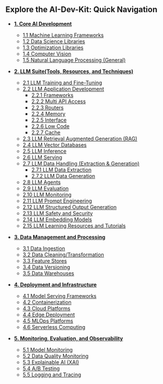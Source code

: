## Explore the AI-Dev-Kit: Quick Navigation

- **[1. Core AI Development](https://github.com/Charikshith/GEN_AI_REPO/blob/main/AI_Dev_Kit/01-Core_AI_Development.md)**
    - [1.1 Machine Learning Frameworks](https://github.com/Charikshith/GEN_AI_REPO/blob/main/AI_Dev_Kit/01-Core_AI_Development.md#11-machine-learning-frameworks)
    - [1.2 Data Science Libraries](https://github.com/Charikshith/GEN_AI_REPO/blob/main/AI_Dev_Kit/01-Core_AI_Development.md#12-data-science-libraries)
    - [1.3 Optimization Libraries](https://github.com/Charikshith/GEN_AI_REPO/blob/main/AI_Dev_Kit/01-Core_AI_Development.md#13-optimization-libraries)
    - [1.4 Computer Vision](https://github.com/Charikshith/GEN_AI_REPO/blob/main/AI_Dev_Kit/01-Core_AI_Development.md#14-computer-vision)
    - [1.5 Natural Language Processing (General)](https://github.com/Charikshith/GEN_AI_REPO/blob/main/AI_Dev_Kit/01-Core_AI_Development.md#15-natural-language-processing-general)

- **[2. LLM Suite(Tools, Resources, and Techniques) ](https://github.com/Charikshith/GEN_AI_REPO/blob/main/AI_Dev_Kit/02-LLM_Suite.md#2-llm-suite)**
    - [2.1 LLM Training and Fine-Tuning](https://github.com/Charikshith/GEN_AI_REPO/blob/main/AI_Dev_Kit/02-LLM_Suite.md#21-llm-training-and-fine-tuning)
    - [2.2 LLM Application Development](https://github.com/Charikshith/GEN_AI_REPO/blob/main/AI_Dev_Kit/02-LLM_Suite.md#22-llm-application-development)
        - [2.2.1 Frameworks](https://github.com/Charikshith/GEN_AI_REPO/blob/main/AI_Dev_Kit/02-LLM_Suite.md#221-frameworks)
        - [2.2.2 Multi API Access](https://github.com/Charikshith/GEN_AI_REPO/blob/main/AI_Dev_Kit/02-LLM_Suite.md#222-multi-api-access)
        - [2.2.3 Routers](https://github.com/Charikshith/GEN_AI_REPO/blob/main/AI_Dev_Kit/02-LLM_Suite.md#223-routers)
        - [2.2.4 Memory](https://github.com/Charikshith/GEN_AI_REPO/blob/main/AI_Dev_Kit/02-LLM_Suite.md#224-memory)
        - [2.2.5 Interface](https://github.com/Charikshith/GEN_AI_REPO/blob/main/AI_Dev_Kit/02-LLM_Suite.md#225-interface)
        - [2.2.6 Low Code](https://github.com/Charikshith/GEN_AI_REPO/blob/main/AI_Dev_Kit/02-LLM_Suite.md#226-low-code)
        - [2.2.7 Cache](https://github.com/Charikshith/GEN_AI_REPO/blob/main/AI_Dev_Kit/02-LLM_Suite.md#227-cache)
    - [2.3 LLM Retrieval Augmented Generation (RAG)](https://github.com/Charikshith/GEN_AI_REPO/blob/main/AI_Dev_Kit/02-LLM_Suite.md#23-llm-retrieval-augmented-generation-rag)
    - [2.4 LLM Vector Databases](https://github.com/Charikshith/GEN_AI_REPO/blob/main/AI_Dev_Kit/02-LLM_Suite.md#24-llm-vector-stores)
    - [2.5 LLM Inference](https://github.com/Charikshith/GEN_AI_REPO/blob/main/AI_Dev_Kit/02-LLM_Suite.md#25-llm-inference)
    - [2.6 LLM Serving](https://github.com/Charikshith/GEN_AI_REPO/blob/main/AI_Dev_Kit/02-LLM_Suite.md#26-llm-serving)
    - [2.7 LLM Data Handling (Extraction & Generation)](https://github.com/Charikshith/GEN_AI_REPO/blob/main/AI_Dev_Kit/02-LLM_Suite.md#27-llm-data-handling-extraction--generation)
        - [2.7.1 LLM Data Extraction](https://github.com/Charikshith/GEN_AI_REPO/blob/main/AI_Dev_Kit/02-LLM_Suite.md#271-llm-data-extraction)
        - [2.7.2 LLM Data Generation](https://github.com/Charikshith/GEN_AI_REPO/blob/main/AI_Dev_Kit/02-LLM_Suite.md#272-llm-data-generation)
    - [2.8 LLM Agents](https://github.com/Charikshith/GEN_AI_REPO/blob/main/AI_Dev_Kit/02-LLM_Suite.md#28-llm-agents)
    - [2.9 LLM Evaluation](https://github.com/Charikshith/GEN_AI_REPO/blob/main/AI_Dev_Kit/02-LLM_Suite.md#29-llm-evaluation)
    - [2.10 LLM Monitoring](https://github.com/Charikshith/GEN_AI_REPO/blob/main/AI_Dev_Kit/02-LLM_Suite.md#210-llm-monitoring)
    - [2.11 LLM Prompt Engineering](https://github.com/Charikshith/GEN_AI_REPO/blob/main/AI_Dev_Kit/02-LLM_Suite.md#211-llm-prompt-engineering)
    - [2.12 LLM Structured Output Generation](https://github.com/Charikshith/GEN_AI_REPO/blob/main/AI_Dev_Kit/02-LLM_Suite.md#212-llm-structured-output-generation)
    - [2.13 LLM Safety and Security](https://github.com/Charikshith/GEN_AI_REPO/blob/main/AI_Dev_Kit/02-LLM_Suite.md#213-llm-safety-and-security)
    - [2.14 LLM Embedding Models](https://github.com/Charikshith/GEN_AI_REPO/blob/main/AI_Dev_Kit/02-LLM_Suite.md#214-llm-embedding-models)
    - [2.15 LLM Learning Resources and Tutorials](https://github.com/Charikshith/GEN_AI_REPO/blob/main/AI_Dev_Kit/02-LLM_Suite.md#215-llm-learning-resources-and-tutorials)

- **[3. Data Management and Processing](https://github.com/Charikshith/GEN_AI_REPO/blob/main/AI_Dev_Kit/03-Data_Management.md#3-data-management-and-processing)**
    - [3.1 Data Ingestion](https://github.com/Charikshith/GEN_AI_REPO/blob/main/AI_Dev_Kit/03-Data_Management.md#31-data-ingestion)
    - [3.2 Data Cleaning/Transformation](https://github.com/Charikshith/GEN_AI_REPO/blob/main/AI_Dev_Kit/03-Data_Management.md#32-data-cleaningtransformation)
    - [3.3 Feature Stores](https://github.com/Charikshith/GEN_AI_REPO/blob/main/AI_Dev_Kit/03-Data_Management.md#33-feature-stores)
    - [3.4 Data Versioning](https://github.com/Charikshith/GEN_AI_REPO/blob/main/AI_Dev_Kit/03-Data_Management.md#34-data-versioning)
    - [3.5 Data Warehouses](https://github.com/Charikshith/GEN_AI_REPO/blob/main/AI_Dev_Kit/03-Data_Management.md#35-data-warehouses)

- **[4. Deployment and Infrastructure](https://github.com/Charikshith/GEN_AI_REPO/blob/main/AI_Dev_Kit/04-Deployment_and_Inference.md#4-deployment-and-infrastructure)**
    - [4.1 Model Serving Frameworks](https://github.com/Charikshith/GEN_AI_REPO/blob/main/AI_Dev_Kit/04-Deployment_and_Inference.md#41-model-serving-frameworks)
    - [4.2 Containerization](https://github.com/Charikshith/GEN_AI_REPO/blob/main/AI_Dev_Kit/04-Deployment_and_Inference.md#42-containerization)
    - [4.3 Cloud Platforms](https://github.com/Charikshith/GEN_AI_REPO/blob/main/AI_Dev_Kit/04-Deployment_and_Inference.md#43-cloud-platforms)
    - [4.4 Edge Deployment](https://github.com/Charikshith/GEN_AI_REPO/blob/main/AI_Dev_Kit/04-Deployment_and_Inference.md#44-edge-deployment)
    - [4.5 MLOps Platforms](https://github.com/Charikshith/GEN_AI_REPO/blob/main/AI_Dev_Kit/04-Deployment_and_Inference.md#45-mlops-platforms)
    - [4.6 Serverless Computing](https://github.com/Charikshith/GEN_AI_REPO/blob/main/AI_Dev_Kit/04-Deployment_and_Inference.md#46-serverless-computing)

- **[5. Monitoring, Evaluation, and Observability](https://github.com/Charikshith/GEN_AI_REPO/blob/main/AI_Dev_Kit/05-Monitoring_Evaluation_and_Observability.md#5-monitoring-evaluation-and-observability)**
    - [5.1 Model Monitoring](https://github.com/Charikshith/GEN_AI_REPO/blob/main/AI_Dev_Kit/05-Monitoring_Evaluation_and_Observability.md#51-model-monitoring)
    - [5.2 Data Quality Monitoring](https://github.com/Charikshith/GEN_AI_REPO/blob/main/AI_Dev_Kit/05-Monitoring_Evaluation_and_Observability.md#52-data-quality-monitoring)
    - [5.3 Explainable AI (XAI)](https://github.com/Charikshith/GEN_AI_REPO/blob/main/AI_Dev_Kit/05-Monitoring_Evaluation_and_Observability.md#53-explainable-ai-xai)
    - [5.4 A/B Testing](https://github.com/Charikshith/GEN_AI_REPO/blob/main/AI_Dev_Kit/05-Monitoring_Evaluation_and_Observability.md#54-ab-testing)
    - [5.5 Logging and Tracing](https://github.com/Charikshith/GEN_AI_REPO/blob/main/AI_Dev_Kit/05-Monitoring_Evaluation_and_Observability.md#55-logging-and-tracing)
